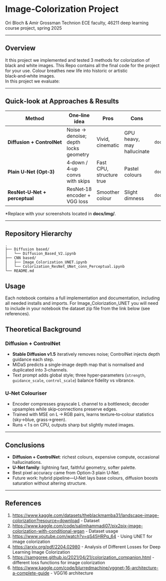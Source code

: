 # Image‑Colorization Project
Ori Bloch & Amir Grossman
Technion ECE faculty, 46211 deep learning course project, spring 2025

---

## Overview
It this project we implemented and tested 3 methods for colorization of black and white images.
This Repo contains all the final code for the project for your use.
Colour breathes new life into historic or artistic black‑and‑white images.  
In this project we evaluate:

---

## Quick‑look at Approaches & Results
| Method | One‑line idea | Pros | Cons | Example* |
|--------|---------------|------|------|----------|
| **Diffusion + ControlNet** | Noise → denoise; depth locks geometry | Vivid, cinematic | GPU heavy, may hallucinate | `docs/img/diffusion.png` |
| **Plain U‑Net (Opt‑3)** | 4‑down / 4‑up convs with skips | Fast CPU, structure true | Pastel colours | `docs/img/unet.png` |
| **ResNet‑U‑Net + perceptual** | ResNet‑18 encoder + VGG loss | Smoother colour | Slight dimness | `docs/img/resnet.png` |

\*Replace with your screenshots located in **docs/img/**.

---

## Repository Hierarchy
```
.
├── Diffusion based/
│   └── Diffusion_Based_V2.ipynb
├── CNN based/
│   ├── Image_Colorization_UNET.ipynb
│   └── Colorization_ResNet_UNet_conn_Perceptual.ipynb
└── README.md
```

## Usage

Each notebook contains a full implementation and documentation, including all needed installs and imports.
For Image_Colorization_UNET you will need to include in your notebook the dataset zip file from the link below (see references).


## Theoretical Background

### Diffusion + ControlNet
* **Stable Diffusion v1.5** iteratively removes noise; ControlNet injects depth guidance each step.  
* MiDaS predicts a single‑image depth map that is normalised and duplicated into 3‑channels.  
* Text prompt adds global style; three hyper‑parameters (`strength`, `guidance_scale`, `control_scale`) balance fidelity vs vibrance.  

### U‑Net Colouriser
* Encoder compresses grayscale L channel to a bottleneck; decoder upsamples while skip‑connections preserve edges.  
* Trained with MSE on L → RGB pairs, learns texture‑to‑colour statistics (sky→blue, grass→green).  
* Runs < 1 s on CPU, outputs sharp but slightly muted images.  

---

## Conclusions
* **Diffusion + ControlNet**: richest colours, expensive compute, occasional hallucinations.  
* **U‑Net family**: lightning fast, faithful geometry, softer palette.  
* Best pixel accuracy came from Option‑3 plain U‑Net.  
* Future work: hybrid pipeline—U‑Net lays base colours, diffusion boosts saturation without altering structure.

---

## References
1. <https://www.kaggle.com/datasets/theblackmamba31/landscape-image-colorization?resource=download> - Dataset
2. <https://www.kaggle.com/code/salimhammadi07/pix2pix-image-colorization-with-conditional-wgan> - Dataset usage
3. <https://www.youtube.com/watch?v=qS45HRPq_64> - Using UNET for image colorization
4. <https://arxiv.org/pdf/2204.02980> - Analysis of Different Losses for Deep Learning Image Colorization
5. <https://samgoree.github.io/2021/04/21/colorization_companion.html> - different loss functions for image colorization
6. <https://www.kaggle.com/code/blurredmachine/vggnet-16-architecture-a-complete-guide> - VGG16 architecture
